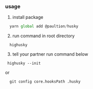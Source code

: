 ### usage
1. install package 
```javascript
  yarn global add @paultion/husky
```
2. run command in root directory
```
  highusky
```
3. tell your partner run command below
```
 highusky --init
```
or
```
  git config core.hooksPath .husky
```

